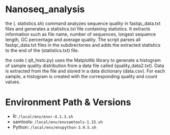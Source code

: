 # Nanoseq_analysis

the (. statistics.sh) command analyzes sequence quality in fastqc_data.txt files and generates a statistics.txt file containing statistics. It extracts information such as file name, number of sequences, longest sequence length, GC percentage and average quality. The script parses all fastqc_data.txt files in the subdirectories and adds the extracted statistics to the end of the (statistics.txt) file.

the code ( qlt_histo.py) uses the Matplotlib library to generate a histogram of sample quality distribution from a data file called (quality_data2.txt). Data is extracted from the file and stored in a data dictionary (data.csv). For each sample, a histogram is created with the corresponding quality and count values.


# Environment Path & Versions

- R: `/local/env/envr-4.1.3.sh`
- samtools: `/local/env/envsamtools-1.15.sh`
- Python: `/local/env/envpython-3.9.5.sh`
